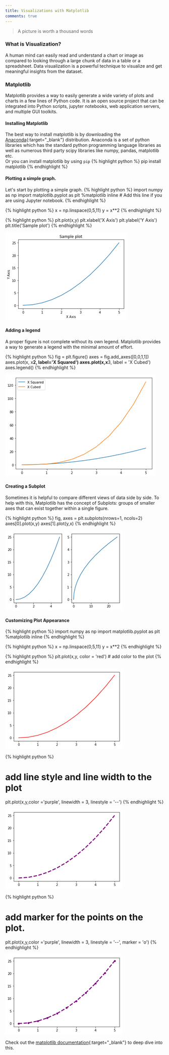 ```yaml
---
title: Visualizations with Matplotlib
comments: true
---
```

> A picture is worth a thousand words

### What is Visualization?
A human mind can easily read and understand a chart or image as compared to looking through a large chunk of data in a table or a spreadsheet. Data visualization is a powerful technique to visualize and get meaningful insights from the dataset. 

### Matplotlib
Matplotlib provides a way to easily generate a wide variety of plots and charts in a few lines of Python code. It is an open source project that can be integrated into Python scripts, jupyter notebooks, web application servers, and multiple GUI toolkits.  

#### Installing Matplotlib
The best way to install matplotlib is by downloading the [Anaconda](https://www.anaconda.com/download/){:target="_blank"} distribution. Anaconda is a set of python libraries which has the standard python programming language libraries as well as numerous third party scipy libraries like numpy, pandas, matplotlib etc.  
Or you can install matplotlib by using `pip`
{% highlight python %}
pip install matplotlib
{% endhighlight %}

#### Plotting a simple graph.
Let's start by plotting a simple graph.
{% highlight python %}
import numpy as np
import matplotlib.pyplot as plt
%matplotlib inline  # Add this line if you are using Jupyter notebook.
{% endhighlight %}

{% highlight python %}
x = np.linspace(0,5,11)
y = x**2
{% endhighlight %}

{% highlight python %}
plt.plot(x,y)
plt.xlabel('X Axis')
plt.ylabel('Y Axis')
plt.title('Sample plot')
{% endhighlight %}

![Sample Plot](/img/matplotlib_1.png "Sample plot")

#### Adding a legend
A proper figure is not complete without its own legend. Matplotlib provides a way to generate a legend with the minimal amount of effort. 

{% highlight python %}
fig = plt.figure()
axes = fig.add_axes([0,0,1,1])
axes.plot(x, x**2, label='X Squared')
axes.plot(x,x**3, label = 'X Cubed')
axes.legend()
{% endhighlight %}

![Legend](/img/matplotlib_2.png "Legend")

#### Creating a Subplot
Sometimes it is helpful to compare different views of data side by side. To help with this, Matplotlib has the concept of Subplots: groups of smaller axes that can exist together within a single figure.  

{% highlight python %}
fig, axes = plt.subplots(nrows=1, ncols=2)
axes[0].plot(x,y)
axes[1].plot(y,x)
{% endhighlight %}

![Subplot](/img/matplotlib_3.png "Subplot")

#### Customizing Plot Appearance

{% highlight python %}
import numpy as np
import matplotlib.pyplot as plt
%matplotlib inline
{% endhighlight %}

{% highlight python %}
x = np.linspace(0,5,11)
y = x**2
{% endhighlight %}

{% highlight python %}
plt.plot(x,y, color = 'red') # add color to the plot
{% endhighlight %}

![Add color](/img/matplotlib_4.png "Add color")

{% highlight python %}
# add line style and line width to the plot
plt.plot(x,y,color ='purple', linewidth = 3, linestyle = '--') 
{% endhighlight %}

![Add line style and width](/img/matplotlib_5.png "Add line style and width")

{% highlight python %}
# add marker for the points on the plot.
plt.plot(x,y,color ='purple', linewidth = 3, linestyle = '--', marker = 'o') 
{% endhighlight %}

![Add marker](/img/matplotlib_6.png "Add marker")

Check out the [matplotlib documentation](https://matplotlib.org/tutorials/index.html){:target="_blank"} to deep dive into this.


